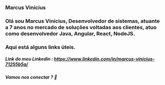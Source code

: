 ### Marcus Vinícius 

### Olá sou Marcus Vinícius, Desenvolvedor de sistemas, atuante a 7 anos no mercado de soluções voltadas aos clientes, atuo como desenvolvedor Java, Angular, React, NodeJS.

### Aqui está alguns links úteis.

##### Link do meu Linkedin : https://www.linkedin.com/in/marcus-vinicius-71255b5a/












##### Vamos nos conectar ? 👋
